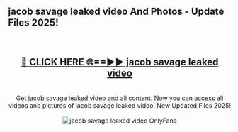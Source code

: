 <h2>jacob savage leaked video And Photos - Update Files 2025!</h2>
<br>
<div align="center">
<h2><a href="https://betterlinks.top/A2PfLJ" rel="nofollow">🔴 CLICK HERE 🌐==►► jacob savage leaked video</a></h2>
<br>
Get jacob savage leaked video and all content. Now you can access all videos and pictures of jacob savage leaked video. New Updated Files 2025!
<br>
<br>
<a href="https://betterlinks.top/A2PfLJ" rel="nofollow" data-target="animated-image.originalLink"><img src="https://i.imgur.com/dJHk4Zq.gif" alt="jacob savage leaked video OnlyFans" style="max-width: 100%; display: inline-block;" data-target="animated-image.originalImage"></a>
</div>
<br>